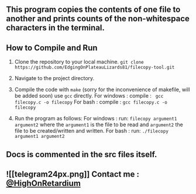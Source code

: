 ## This program copies the contents of one file to another and prints counts of the non-whitespace characters in the terminal. 

## How to Compile and Run
1. Clone the repository to your local machine.
	``` git clone https://github.com/EdgingOnPlateauLizards81/filecopy-tool.git ```


2. Navigate to the project directory.

3. Compile the code with `make` (sorry for the inconvenience of makefile, will be added soon) use `gcc` directly.
	For windows :
		compile :
		``` gcc filecopy.c -o filecopy```
	For bash :
		compile :
		```gcc filecopy.c -o filecopy```

4. Run the program as follows:
	For windows :
		run:
		```filecopy argument1 argument2```
		where the `argument1` is the file to be read and `argument2` the file to be created/written and written.
	For bash :
		run:
		```./filecopy argument1 argument2```

## Docs is commented in the src files itself.

## ![[telegram24px.png]] Contact me : [@HighOnRetardium](t.me/HighOnRetardium)






